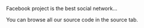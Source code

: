 Facebook project is the best social network...

You can browse all our source code in the source tab.